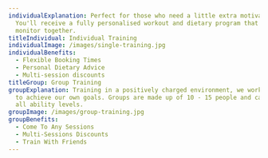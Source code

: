 ```yaml
---
individualExplanation: Perfect for those who need a little extra motivation.
  You'll receive a fully personalised workout and dietary program that we'll
  monitor together.
titleIndividual: Individual Training
individualImage: /images/single-training.jpg
individualBenefits:
  - Flexible Booking Times
  - Personal Dietary Advice
  - Multi-session discounts
titleGroup: Group Training
groupExplanation: Training in a positively charged environment, we work together
  to achieve our own goals. Groups are made up of 10 - 15 people and cater to
  all ability levels.
groupImage: /images/group-training.jpg
groupBenefits:
  - Come To Any Sessions
  - Multi-Sessions Discounts
  - Train With Friends
---
```

